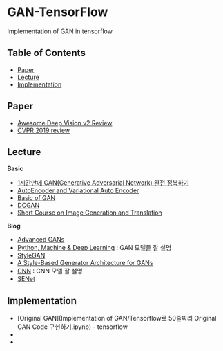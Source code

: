 # GAN-TensorFlow
Implementation of GAN in tensorflow 


## Table of Contents
- [Paper](#Paper)
- [Lecture](#Lecture) 
- [Implementation](#Implementation)


## Paper
  - [Awesome Deep Vision v2 Review](https://eungbean.github.io/2019/02/15/awesome-deep-vision/)
  - [CVPR 2019 review](https://hoya012.github.io/blog/CVPR-2019-overview/)

## Lecture
**Basic**
 - [1시간만에 GAN(Generative Adversarial Network) 완전 정복하기](https://www.youtube.com/watch?v=odpjk7_tGY0)
 - [AutoEncoder and Variational Auto Encoder](https://www.youtube.com/watch?v=54hyK1J4wTc&list=PLSAJwo7mw8jn8iaXwT4MqLbZnS-LJwnBd&index=31)
 - [Basic of GAN](https://www.youtube.com/watch?v=LeMnE1TIil4&list=PLSAJwo7mw8jn8iaXwT4MqLbZnS-LJwnBd&index=32) 
 - [DCGAN](https://www.youtube.com/watch?v=JOjMk-E1CnQ&list=PLSAJwo7mw8jn8iaXwT4MqLbZnS-LJwnBd&index=33) 
 - [Short Course on Image Generation and Translation](https://www.youtube.com/watch?v=SycbgluGH8A&list=PLep-kTP3NkcNbPLz7BxySgcMkd_ufletH)
 
 **Blog**
  - [Advanced GANs](https://ratsgo.github.io/generative%20model/2017/12/21/gans/)
  - [Python, Machine & Deep Learning](https://greeksharifa.github.io/blog/tags/) : GAN 모델들 잘 설명
  - [StyleGAN](https://blog.lunit.io/2019/02/25/a-style-based-generator-architecture-for-generative-adversarial-networks/)
  - [A Style-Based Generator Architecture for GANs](https://jayhey.github.io/deep%20learning/2019/01/14/style_based_GAN_1/)
  - [CNN](https://cding.tistory.com/5) : CNN 모델 잘 설명 
  - [SENet](https://jayhey.github.io/deep%20learning/2018/07/18/SENet/)
  
## Implementation
- [Original GAN](Implementation of GAN/Tensorflow로 50줄짜리 Original GAN Code 구현하기.ipynb) - tensorflow
-
- 
